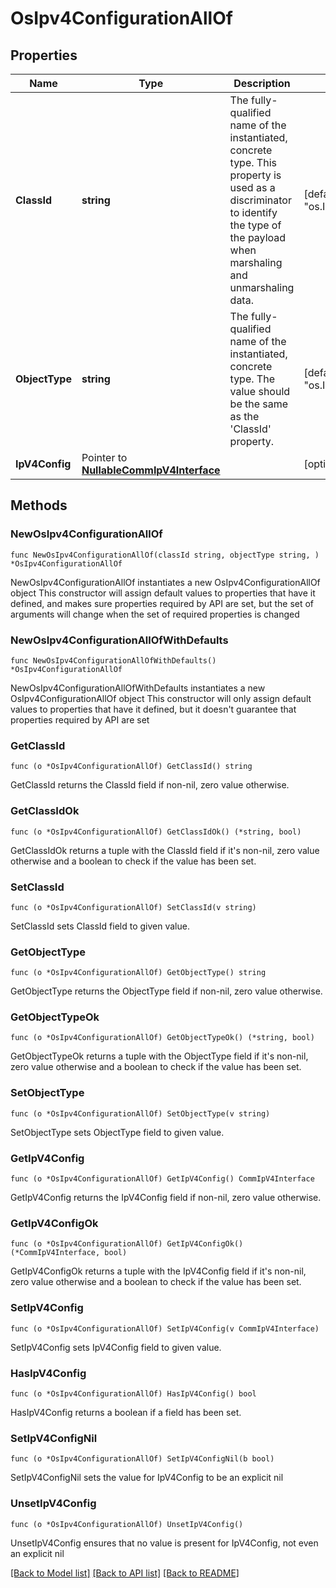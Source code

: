 # OsIpv4ConfigurationAllOf

## Properties

Name | Type | Description | Notes
------------ | ------------- | ------------- | -------------
**ClassId** | **string** | The fully-qualified name of the instantiated, concrete type. This property is used as a discriminator to identify the type of the payload when marshaling and unmarshaling data. | [default to "os.Ipv4Configuration"]
**ObjectType** | **string** | The fully-qualified name of the instantiated, concrete type. The value should be the same as the &#39;ClassId&#39; property. | [default to "os.Ipv4Configuration"]
**IpV4Config** | Pointer to [**NullableCommIpV4Interface**](CommIpV4Interface.md) |  | [optional] 

## Methods

### NewOsIpv4ConfigurationAllOf

`func NewOsIpv4ConfigurationAllOf(classId string, objectType string, ) *OsIpv4ConfigurationAllOf`

NewOsIpv4ConfigurationAllOf instantiates a new OsIpv4ConfigurationAllOf object
This constructor will assign default values to properties that have it defined,
and makes sure properties required by API are set, but the set of arguments
will change when the set of required properties is changed

### NewOsIpv4ConfigurationAllOfWithDefaults

`func NewOsIpv4ConfigurationAllOfWithDefaults() *OsIpv4ConfigurationAllOf`

NewOsIpv4ConfigurationAllOfWithDefaults instantiates a new OsIpv4ConfigurationAllOf object
This constructor will only assign default values to properties that have it defined,
but it doesn't guarantee that properties required by API are set

### GetClassId

`func (o *OsIpv4ConfigurationAllOf) GetClassId() string`

GetClassId returns the ClassId field if non-nil, zero value otherwise.

### GetClassIdOk

`func (o *OsIpv4ConfigurationAllOf) GetClassIdOk() (*string, bool)`

GetClassIdOk returns a tuple with the ClassId field if it's non-nil, zero value otherwise
and a boolean to check if the value has been set.

### SetClassId

`func (o *OsIpv4ConfigurationAllOf) SetClassId(v string)`

SetClassId sets ClassId field to given value.


### GetObjectType

`func (o *OsIpv4ConfigurationAllOf) GetObjectType() string`

GetObjectType returns the ObjectType field if non-nil, zero value otherwise.

### GetObjectTypeOk

`func (o *OsIpv4ConfigurationAllOf) GetObjectTypeOk() (*string, bool)`

GetObjectTypeOk returns a tuple with the ObjectType field if it's non-nil, zero value otherwise
and a boolean to check if the value has been set.

### SetObjectType

`func (o *OsIpv4ConfigurationAllOf) SetObjectType(v string)`

SetObjectType sets ObjectType field to given value.


### GetIpV4Config

`func (o *OsIpv4ConfigurationAllOf) GetIpV4Config() CommIpV4Interface`

GetIpV4Config returns the IpV4Config field if non-nil, zero value otherwise.

### GetIpV4ConfigOk

`func (o *OsIpv4ConfigurationAllOf) GetIpV4ConfigOk() (*CommIpV4Interface, bool)`

GetIpV4ConfigOk returns a tuple with the IpV4Config field if it's non-nil, zero value otherwise
and a boolean to check if the value has been set.

### SetIpV4Config

`func (o *OsIpv4ConfigurationAllOf) SetIpV4Config(v CommIpV4Interface)`

SetIpV4Config sets IpV4Config field to given value.

### HasIpV4Config

`func (o *OsIpv4ConfigurationAllOf) HasIpV4Config() bool`

HasIpV4Config returns a boolean if a field has been set.

### SetIpV4ConfigNil

`func (o *OsIpv4ConfigurationAllOf) SetIpV4ConfigNil(b bool)`

 SetIpV4ConfigNil sets the value for IpV4Config to be an explicit nil

### UnsetIpV4Config
`func (o *OsIpv4ConfigurationAllOf) UnsetIpV4Config()`

UnsetIpV4Config ensures that no value is present for IpV4Config, not even an explicit nil

[[Back to Model list]](../README.md#documentation-for-models) [[Back to API list]](../README.md#documentation-for-api-endpoints) [[Back to README]](../README.md)


